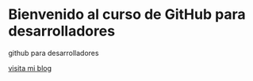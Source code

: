 # Bienvenido al curso de GitHub para desarrolladores

github para desarrolladores

[visita mi blog](http://google.com)
